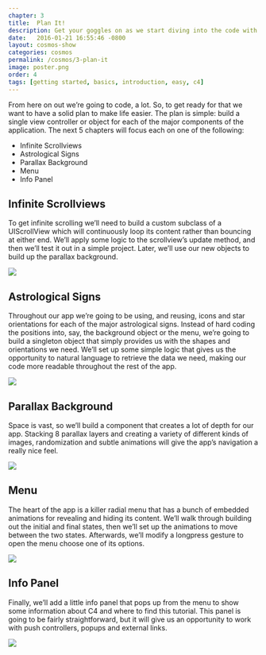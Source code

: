 ```yaml
---
chapter: 3
title:  Plan It!
description: Get your goggles on as we start diving into the code with C4.
date:   2016-01-21 16:55:46 -0800
layout: cosmos-show
categories: cosmos
permalink: /cosmos/3-plan-it
image: poster.png
order: 4
tags: [getting started, basics, introduction, easy, c4]
---
```


From here on out we’re going to code, a lot. So, to get ready for that we want to have a solid plan to make life easier. The plan is simple: build a single view controller or object for each of the major components of the application. The next 5 chapters will focus each on one of the following:

* Infinite Scrollviews
* Astrological Signs
* Parallax Background
* Menu
* Info Panel

## Infinite Scrollviews

To get infinite scrolling we’ll need to build a custom subclass of a UIScrollView which will continuously loop its content rather than bouncing at either end. We’ll apply some logic to the scrollview’s update method, and then we’ll test it out in a simple project. Later, we’ll use our new objects to build up the parallax background.

![](01.png)

## Astrological Signs

Throughout our app we’re going to be using, and reusing, icons and star orientations for each of the major astrological signs. Instead of hard coding the positions into, say, the background object or the menu, we’re going to build a singleton object that simply provides us with the shapes and orientations we need. We’ll set up some simple logic that gives us the opportunity to natural language to retrieve the data we need, making our code more readable throughout the rest of the app.

![](02.png)

## Parallax Background

Space is vast, so we’ll build a component that creates a lot of depth for our app. Stacking 8 parallax layers and creating a variety of different kinds of images, randomization and subtle animations will give the app’s navigation a really nice feel.

![](03.png)

## Menu

The heart of the app is a killer radial menu that has a bunch of embedded animations for revealing and hiding its content. We’ll walk through building out the initial and final states, then we’ll set up the animations to move between the two states. Afterwards, we’ll modify a longpress gesture to open the menu choose one of its options.

![](04.png)

## Info Panel

Finally, we’ll add a little info panel that pops up from the menu to show some information about C4 and where to find this tutorial. This panel is going to be fairly straightforward, but it will give us an opportunity to work with push controllers, popups and external links.

![](05.png)
